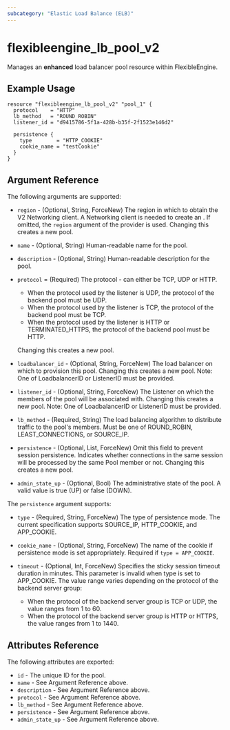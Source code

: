 ```yaml
---
subcategory: "Elastic Load Balance (ELB)"
---
```


# flexibleengine_lb_pool_v2

Manages an **enhanced** load balancer pool resource within FlexibleEngine.

## Example Usage

```hcl
resource "flexibleengine_lb_pool_v2" "pool_1" {
  protocol    = "HTTP"
  lb_method   = "ROUND_ROBIN"
  listener_id = "d9415786-5f1a-428b-b35f-2f1523e146d2"

  persistence {
    type        = "HTTP_COOKIE"
    cookie_name = "testCookie"
  }
}
```

## Argument Reference

The following arguments are supported:

* `region` - (Optional, String, ForceNew) The region in which to obtain the V2 Networking client.
    A Networking client is needed to create an . If omitted, the
    `region` argument of the provider is used. Changing this creates a new
    pool.

* `name` - (Optional, String) Human-readable name for the pool.

* `description` - (Optional, String) Human-readable description for the pool.

* `protocol` = (Required) The protocol - can either be TCP, UDP or HTTP.

    + When the protocol used by the listener is UDP, the protocol of the backend pool must be UDP.
    + When the protocol used by the listener is TCP, the protocol of the backend pool must be TCP.
    + When the protocol used by the listener is HTTP or TERMINATED_HTTPS, the protocol of the backend pool must be HTTP.

    Changing this creates a new pool.

* `loadbalancer_id` - (Optional, String, ForceNew) The load balancer on which to provision this
    pool. Changing this creates a new pool.
    Note: One of LoadbalancerID or ListenerID must be provided.

* `listener_id` - (Optional, String, ForceNew) The Listener on which the members of the pool
    will be associated with. Changing this creates a new pool.
    Note: One of LoadbalancerID or ListenerID must be provided.

* `lb_method` - (Required, String) The load balancing algorithm to
    distribute traffic to the pool's members. Must be one of
    ROUND_ROBIN, LEAST_CONNECTIONS, or SOURCE_IP.

* `persistence` - (Optional, List, ForceNew) Omit this field to prevent session persistence.  Indicates
    whether connections in the same session will be processed by the same Pool
    member or not. Changing this creates a new pool.

* `admin_state_up` - (Optional, Bool) The administrative state of the pool.
    A valid value is true (UP) or false (DOWN).

The `persistence` argument supports:

* `type` - (Required, String, ForceNew) The type of persistence mode. The current specification
    supports SOURCE_IP, HTTP_COOKIE, and APP_COOKIE.

* `cookie_name` - (Optional, String, ForceNew) The name of the cookie if persistence mode is set
    appropriately. Required if `type = APP_COOKIE`.

* `timeout` - (Optional, Int, ForceNew) Specifies the sticky session timeout duration in minutes. This parameter is
  invalid when type is set to APP_COOKIE. The value range varies depending on the protocol of the backend server group:

  + When the protocol of the backend server group is TCP or UDP, the value ranges from 1 to 60.
  + When the protocol of the backend server group is HTTP or HTTPS, the value ranges from 1 to 1440.

## Attributes Reference

The following attributes are exported:

* `id` - The unique ID for the pool.
* `name` - See Argument Reference above.
* `description` - See Argument Reference above.
* `protocol` - See Argument Reference above.
* `lb_method` - See Argument Reference above.
* `persistence` - See Argument Reference above.
* `admin_state_up` - See Argument Reference above.
